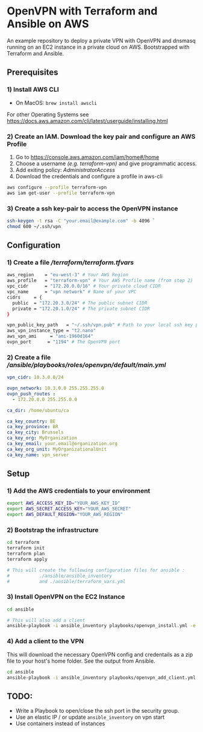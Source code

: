 

# OpenVPN with Terraform and Ansible on AWS

An example repository to deploy a private VPN with OpenVPN and dnsmasq running on an EC2 instance in a private cloud on AWS. Bootstrapped with Terraform and Ansible.


## Prerequisites
### 1) Install AWS CLI
* On MacOS: `brew install awscli`

For other Operating Systems see https://docs.aws.amazon.com/cli/latest/userguide/installing.html


### 2) Create an IAM. Download the key pair and configure an AWS Profile
 1. Go to https://console.aws.amazon.com/iam/home#/home
 2. Choose a username *(e.g. terraform-vpn)* and give programmatic access.
 3. Add exiting policy: *AdministratorAccess*
 4. Download the credentials and configure a profile in aws-cli
  ```bash
  aws configure --profile terraform-vpn
  aws iam get-user --profile terraform-vpn
  ```
### 3) Create a ssh key-pair to access the OpenVPN instance
```bash 
ssh-keygen -t rsa -C "your.email@example.com" -b 4096 `
chmod 600 ~/.ssh/vpn
```


## Configuration
### 1) Create a file */terraform/terraform.tfvars*
```bash
aws_region    = "eu-west-3" # Your AWS Region
aws_profile   = "terraform-vpn" # Your AWS Profile name (from step 2)
vpc_cidr      = "172.20.0.0/16" # Your private cloud CIDR
vpc_name      = "vpn network" # Name of your VPC
cidrs     = {
  public  = "172.20.3.0/24" # The public subnet CIDR
  private = "172.20.1.0/24" # The private subnet CIDR
}

vpn_public_key_path   = "~/.ssh/vpn.pub" # Path to your local ssh key pair (from step 3)
aws_vpn_instance_type = "t2.nano"
aws_vpn_ami     = "ami-1960d164"
ovpn_port      = "1194" # The OpenVPN port
```

### 2) Create a file */ansible/playbooks/roles/openvpn/default/main.yml*
```yml
vpn_cidr: 10.3.0.0/24

ovpn_network: 10.3.0.0 255.255.255.0
ovpn_push_routes :
  - 172.20.0.0 255.255.0.0

ca_dir: /home/ubuntu/ca

ca_key_country: BE
ca_key_province: BR
ca_key_city: Brussels
ca_key_org: MyOrganization
ca_key_email: your.email@organization.org
ca_key_org_unit: MyOrganizationalUnit
ca_key_name: vpn_server
```
## Setup

### 1) Add the AWS credentials to your environment
```bash
export AWS_ACCESS_KEY_ID="YOUR_AWS_KEY_ID"
export AWS_SECRET_ACCESS_KEY="YOUR_AWS_SECRET"
export AWS_DEFAULT_REGION="YOUR_AWS_REGION"
```

### 2) Bootstrap the infrastructure
```bash
cd terraform
terraform init
terraform plan
terraform apply

# This will create the following configuration files for ansible :
#           ./ansible/ansible_inventory 
#           and ./ansible/terraform_vars.yml
```

### 3) Install OpenVPN on the EC2 Instance
```bash
cd ansible

# This will also add a client
ansible-playbook -i ansible_inventory playbooks/openvpn_install.yml -e username=johnappleseed -e output=/tmp/john.zip
```

### 4) Add a client to the VPN
This will download the necessary OpenVPN config and credentails as a zip file to your host's home folder. See the output from Ansible.
```bash
cd ansible
ansible-playbook -i ansible_inventory playbooks/openvpn_add_client.yml -e username=johnappleseed -e output=/tmp/john.zip
```

## TODO:
* Write a Playbook to open/close the ssh port in the security group.
* Use an elastic IP / or update `ansible_inventory` on vpn start
* Use containers instead of instances
